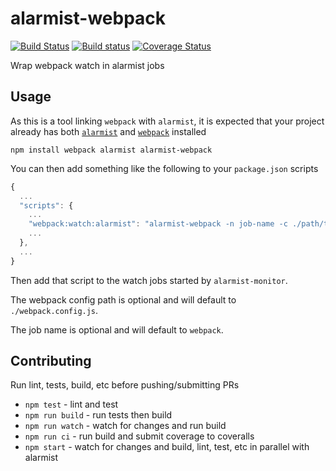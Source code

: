 # alarmist-webpack

[![Build Status](https://travis-ci.org/pghalliday/alarmist-webpack.svg?branch=master)](https://travis-ci.org/pghalliday/alarmist-webpack)
[![Build status](https://ci.appveyor.com/api/projects/status/ax6j5e66u61faprs/branch/master?svg=true)](https://ci.appveyor.com/project/pghalliday/alarmist-webpack/branch/master)
[![Coverage Status](https://coveralls.io/repos/github/pghalliday/alarmist-webpack/badge.svg?branch=master)](https://coveralls.io/github/pghalliday/alarmist-webpack?branch=master)

Wrap webpack watch in alarmist jobs

## Usage

As this is a tool linking `webpack` with `alarmist`, it is expected that your project already has both [`alarmist`](https://www.npmjs.com/package/alarmist) and [`webpack`](https://www.npmjs.com/package/webpack) installed

```
npm install webpack alarmist alarmist-webpack
```

You can then add something like the following to your `package.json` scripts

```javascript
{
  ...
  "scripts": {
    ...
    "webpack:watch:alarmist": "alarmist-webpack -n job-name -c ./path/to/webpack/config",
    ...
  },
  ...
}
```

Then add that script to the watch jobs started by `alarmist-monitor`.

The webpack config path is optional and will default to `./webpack.config.js`.

The job name is optional and will default to `webpack`.

## Contributing

Run lint, tests, build, etc before pushing/submitting PRs

- `npm test` - lint and test
- `npm run build` - run tests then build
- `npm run watch` - watch for changes and run build
- `npm run ci` - run build and submit coverage to coveralls
- `npm start` - watch for changes and build, lint, test, etc in parallel with alarmist
